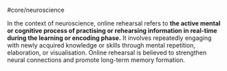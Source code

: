 #core/neuroscience

In the context of neuroscience, online rehearsal refers to **the active mental or cognitive process of practising or rehearsing information in real-time during the learning or encoding phase.** It involves repeatedly engaging with newly acquired knowledge or skills through mental repetition, elaboration, or visualisation. Online rehearsal is believed to strengthen neural connections and promote long-term memory formation.
